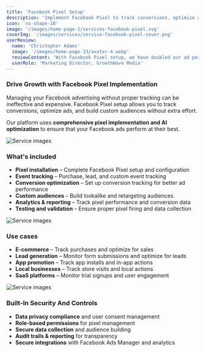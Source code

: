 ```yaml
---
title: 'Facebook Pixel Setup'
description: 'Implement Facebook Pixel to track conversions, optimize ads, and build custom audiences for better campaign performance.'
icon: 'ns-shape-18'
image: '/images/home-page-1/services-facebook-pixel.svg'
coverImg: '/images/services/service-facebook-pixel-cover.png'
userReview:
  name: 'Christopher Adams'
  image: '/images/home-page-33/avatar-4.webp'
  reviewContent: 'With Facebook Pixel setup, we have doubled our ad performance while cutting optimization time in half. It has become a vital part of our growth strategy.'
  userRole: 'Marketing Director, GrowthWave Media'
---
```


### Drive Growth with Facebook Pixel Implementation

Managing your Facebook advertising without proper tracking can be ineffective and expensive. Facebook Pixel setup allows you to track conversions, optimize ads, and build custom audiences without extra effort.

Our platform uses **comprehensive pixel implementation and AI optimization** to ensure that your Facebook ads perform at their best.

![Service images](/images/services/service-details-1.png)

### What's included

- **Pixel installation** – Complete Facebook Pixel setup and configuration
- **Event tracking** – Purchase, lead, and custom event tracking
- **Conversion optimization** – Set up conversion tracking for better ad performance
- **Custom audiences** – Build lookalike and retargeting audiences
- **Analytics & reporting** – Track pixel performance and conversion data
- **Testing and validation** – Ensure proper pixel firing and data collection

![Service images](/images/services/service-details-2.png)

### Use cases

- **E-commerce** – Track purchases and optimize for sales
- **Lead generation** – Monitor form submissions and optimize for leads
- **App promotion** – Track app installs and in-app actions
- **Local businesses** – Track store visits and local actions
- **SaaS platforms** – Monitor trial signups and user engagement

![Service images](/images/services/service-details-3.jpg)

### Built-In Security And Controls

- **Data privacy compliance** and user consent management
- **Role-based permissions** for pixel management
- **Secure data collection** and audience building
- **Audit trails & reporting** for transparency
- **Secure integrations** with Facebook Ads Manager and analytics
